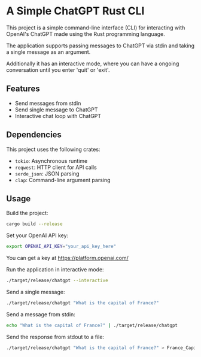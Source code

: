 # A Simple ChatGPT Rust CLI

This project is a simple command-line interface (CLI) for interacting with OpenAI's ChatGPT made using the Rust programming language. 

The application supports passing messages to ChatGPT via stdin and taking a single message as an argument.

Additionally it has an interactive mode, where you can have a ongoing conversation until you enter 'quit' or 'exit'.

## Features

- Send messages from stdin
- Send single message to ChatGPT
- Interactive chat loop with ChatGPT

## Dependencies

This project uses the following crates:

- `tokio`: Asynchronous runtime
- `reqwest`: HTTP client for API calls
- `serde_json`: JSON parsing
- `clap`: Command-line argument parsing

## Usage

Build the project:
```bash
cargo build --release
```
Set your OpenAI API key:
```bash
export OPENAI_API_KEY="your_api_key_here"
```
You can get a key at https://platform.openai.com/

Run the application in interactive mode:
```bash
./target/release/chatgpt --interactive
```
Send a single message:
```bash
./target/release/chatgpt "What is the capital of France?"
```
Send a message from stdin:
```bash
echo "What is the capital of France?" | ./target/release/chatgpt
```
Send the response from stdout to a file:
```bash
./target/release/chatgpt "What is the capital of France?" > France_Capital.txt
```
